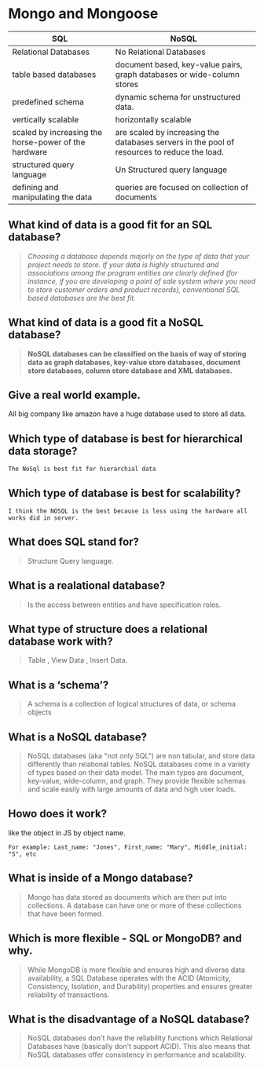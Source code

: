 # Mongo and Mongoose


SQL              | NoSQL
---------------- | ----------------------
Relational Databases | No Relational Databases
 table based databases | document based, key-value pairs, graph databases or wide-column stores
 predefined schema | dynamic schema for unstructured data.
vertically scalable| horizontally scalable
 scaled by increasing the horse-power of the hardware| are scaled by increasing the databases servers in the pool of resources to reduce the load.
structured query language | Un Structured query language 
defining and manipulating the data | queries are focused on collection of documents

## What kind of data is a good fit for an SQL database?

> *Choosing a database depends majorly on the type of data that your project needs to store. If your data is highly structured and associations among the program entities are clearly defined (for instance, if you are developing a point of sale system where you need to store customer orders and product records), conventional SQL based databases are the best fit.*

## What kind of data is a good fit a NoSQL database?

>**NoSQL databases can be classified on the basis of way of storing data as graph databases, key-value store databases, document store databases, column store database and XML databases.**

## Give a real world example.

All big company like amazon have a huge database used to store all data.

## Which type of database is best for hierarchical data storage?

`The NoSql is best fit for hierarchial data `

## Which type of database is best for scalability?

    I think the NOSQL is the best because is less using the hardware all works did in server.

## What does SQL stand for?

> Structure Query language.

## What is a realational database?

> Is the access between entities and have specification roles.

## What type of structure does a relational database work with?

> Table , View Data , Insert Data.

## What is a ‘schema’?

> A schema is a collection of logical structures of data, or schema objects

## What is a NoSQL database?

> NoSQL databases (aka "not only SQL") are non tabular, and store data differently than relational tables. NoSQL databases come in a variety of types based on their data model. The main types are document, key-value, wide-column, and graph. They provide flexible schemas and scale easily with large amounts of data and high user loads.

## Howo does it work?

like the object in JS by object name.

`For example: Last_name: "Jones", First_name: "Mary", Middle_initial: "S", etc`

## What is inside of a Mongo database?

>Mongo has data stored as documents which are then put into collections. A database can have one or more of these collections that have been formed.

## Which is more flexible - SQL or MongoDB? and why.

>While MongoDB is more flexible and ensures high and diverse data availability, a SQL Database operates with the ACID (Atomicity, Consistency, Isolation, and Durability) properties and ensures greater reliability of transactions.

## What is the disadvantage of a NoSQL database? 

> NoSQL databases don't have the reliability functions which Relational Databases have (basically don't support ACID). This also means that NoSQL databases offer consistency in performance and scalability.
